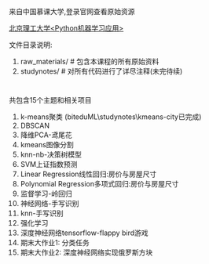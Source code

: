 来自中国慕课大学,登录官网查看原始资源

[北京理工大学<Python机器学习应用>](http://www.icourse163.org/course/BIT-1001872001)

文件目录说明:
1. raw_materials/  \# 包含本课程的所有原始资料
2. studynotes/ \# 对所有代码进行了详尽注释(未完待续)

#
共包含15个主题和相关项目

1. k-means聚类 (biteduML\studynotes\kmeans-city已完成)
2. DBSCAN
3. 降维PCA-鸢尾花
4. kmeans图像分割
5. knn-nb-决策树模型
6. SVM上证指数预测
7. Linear Regression线性回归:房价与房屋尺寸
8. Polynomial Regression多项式回归:房价与房屋尺寸
9. 监督学习-岭回归
10. 神经网络-手写识别
11. knn-手写识别
12. 强化学习
13. 深度神经网络tensorflow-flappy bird游戏
14. 期末大作业1: 分类任务
15. 期末大作业2: 深度神经网络实现俄罗斯方块

